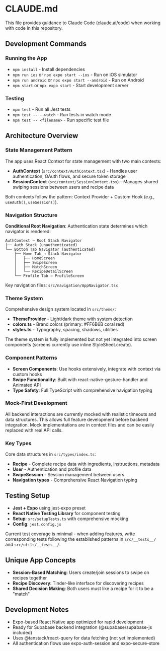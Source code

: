 # CLAUDE.md

This file provides guidance to Claude Code (claude.ai/code) when working with code in this repository.

## Development Commands

### Running the App
- `npm install` - Install dependencies
- `npm run ios` or `npx expo start --ios` - Run on iOS simulator
- `npm run android` or `npx expo start --android` - Run on Android
- `npm start` or `npx expo start` - Start development server

### Testing
- `npm test` - Run all Jest tests
- `npm test -- --watch` - Run tests in watch mode
- `npm test -- <filename>` - Run specific test file

## Architecture Overview

### State Management Pattern
The app uses React Context for state management with two main contexts:
- **AuthContext** (`src/context/AuthContext.tsx`) - Handles user authentication, OAuth flows, and secure token storage
- **SessionContext** (`src/context/SessionContext.tsx`) - Manages shared swiping sessions between users and recipe data

Both contexts follow the pattern: Context Provider + Custom Hook (e.g., `useAuth()`, `useSession()`).

### Navigation Structure
**Conditional Root Navigation**: Authentication state determines which navigator is rendered:
```
AuthContext → Root Stack Navigator
├── Auth Stack (unauthenticated)
└── Bottom Tab Navigator (authenticated)
    ├── Home Tab → Stack Navigator
    │   ├── HomeScreen
    │   ├── SwipeScreen  
    │   ├── MatchScreen
    │   └── RecipeDetailScreen
    └── Profile Tab → ProfileScreen
```

Key navigation files: `src/navigation/AppNavigator.tsx`

### Theme System
Comprehensive design system located in `src/theme/`:
- **ThemeProvider** - Light/dark theme with system detection
- **colors.ts** - Brand colors (primary: #FF6B6B coral red)
- **styles.ts** - Typography, spacing, shadows, utilities

The theme system is fully implemented but not yet integrated into screen components (screens currently use inline StyleSheet.create).

### Component Patterns
- **Screen Components**: Use hooks extensively, integrate with context via custom hooks
- **Swipe Functionality**: Built with react-native-gesture-handler and Animated API
- **Type Safety**: Full TypeScript with comprehensive navigation typing

### Mock-First Development
All backend interactions are currently mocked with realistic timeouts and data structures. This allows full feature development before backend integration. Mock implementations are in context files and can be easily replaced with real API calls.

### Key Types
Core data structures in `src/types/index.ts`:
- **Recipe** - Complete recipe data with ingredients, instructions, metadata
- **User** - Authentication and profile data  
- **SwipeSession** - Session management between users
- **Navigation types** - Comprehensive React Navigation typing

## Testing Setup
- **Jest + Expo** using jest-expo preset
- **React Native Testing Library** for component testing
- **Setup**: `src/setupTests.ts` with comprehensive mocking
- **Config**: `jest.config.js`

Current test coverage is minimal - when adding features, write corresponding tests following the established patterns in `src/__tests__/` and `src/utils/__tests__/`.

## Unique App Concepts
- **Session-Based Matching**: Users create/join sessions to swipe on recipes together
- **Recipe Discovery**: Tinder-like interface for discovering recipes
- **Shared Decision Making**: Both users must like a recipe for it to be a "match"

## Development Notes
- Expo-based React Native app optimized for rapid development
- Ready for Supabase backend integration (@supabase/supabase-js included)
- Uses @tanstack/react-query for data fetching (not yet implemented)
- All authentication flows use expo-auth-session and expo-secure-store